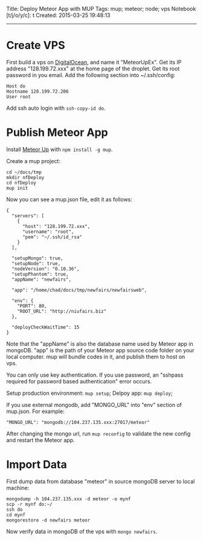 Title: Deploy Meteor App with MUP
Tags: mup; meteor; node; vps
Notebook [t/j/o/y/c]: t
Created: 2015-03-25 19:48:13

------

# Create VPS

First build a vps on [DigitalOcean](https://digitalocean.com/), and name it "MeteorUpEx".
Get its IP address "128.199.72.xxx" at the home page of the droplet.
Get its root password in you email.
Add the following section into ~/.ssh/config:

    Host do
    Hostname 128.199.72.206
    User root

Add ssh auto login with `ssh-copy-id do`.

# Publish Meteor App

Install [Meteor Up](https://github.com/arunoda/meteor-up) with `npm install -g mup`.

Create a mup project:

    cd ~/docs/tmp
    mkdir nfDeploy
    cd nfDeploy
    mup init

Now you can see a mup.json file, edit it as follows:

    {
      "servers": [
        {
          "host": "128.199.72.xxx",
          "username": "root",
          "pem": "~/.ssh/id_rsa"
        }
      ],

      "setupMongo": true,
      "setupNode": true,
      "nodeVersion": "0.10.36",
      "setupPhantom": true,
      "appName": "newfairs",

      "app": "/home/chad/docs/tmp/newfairs/newfairsweb",

      "env": {
        "PORT": 80,
        "ROOT_URL": "http://niufairs.biz"
      },

      "deployCheckWaitTime": 15
    }

Note that the "appName" is also the database name used by Meteor app in mongoDB.
"app" is the path of your Meteor app source code folder on your local computer.
mup will bundle codes in it, and publish them to host on vps.

You can only use key authentication.
If you use password, an "sshpass required for password based authentication" error occurs.

Setup production environment: `mup setup`;
Delpoy app: `mup deploy`;

If you use external mongodb, add "MONGO_URL" into "env" section of mup.json. For example: 

    "MONGO_URL": "mongodb://104.237.135.xxx:27017/meteor"

After changing the mongo url, run `mup reconfig` to validate the new config and restart the Meteor app.

# Import Data

First dump data from database "meteor" in source mongoDB server to local machine:

    mongodump -h 104.237.135.xxx -d meteor -o mynf
    scp -r mynf do:~/
    ssh do
    cd mynf
    mongorestore -d newfairs meteor

Now verify data in mongoDB of the vps with `mongo newfairs`.

